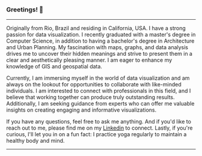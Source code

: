 ### Greetings! 👋

<!--
**AdrianaCaetano/AdrianaCaetano** is a ✨ _special_ ✨ repository because its `README.md` (this file) appears on your GitHub profile.

Here are some ideas to get you started:

- 🔭 I’m currently working on ...
- 🌱 I’m currently learning ...
- 👯 I’m looking to collaborate on ...
- 🤔 I’m looking for help with ...
- 💬 Ask me about ...
- 📫 How to reach me: [![Linkedin Badge](https://img.shields.io/badge/-kakbar-blue?style=flat&logo=Linkedin&logoColor=white)](https://www.linkedin.com/in/adriana-caetano-sd/)
- ⚡ Fun fact: ...
-->

<!--
<div id="header" align="center">
  <img src="/AdrianaCaetano.jpeg" width="330" height="300"/>
</div>
-->

---

Originally from Rio, Brazil and residing in California, USA. I have a strong passion for data visualization. I recently graduated with a master's degree in Computer Science, in addition to having a bachelor's degree in Architecture and Urban Planning. My fascination with maps, graphs, and data analysis drives me to uncover their hidden meanings and strive to present them in a clear and aesthetically pleasing manner. I am eager to enhance my knowledge of GIS and geospatial data. 

Currently, I am immersing myself in the world of data visualization and am always on the lookout for opportunities to collaborate with like-minded individuals. I am interested to connect with professionals in this field, and I believe that working together can produce truly outstanding results. Additionally, I am seeking guidance from experts who can offer me valuable insights on creating engaging and informative visualizations.

If you have any questions, feel free to ask me anything. And if you'd like to reach out to me, please find me on my [Linkedin](https://www.linkedin.com/in/adriana-caetano-sd/) to connect. Lastly, if you're curious, I'll let you in on a fun fact: I practice yoga regularly to maintain a healthy body and mind.

---




